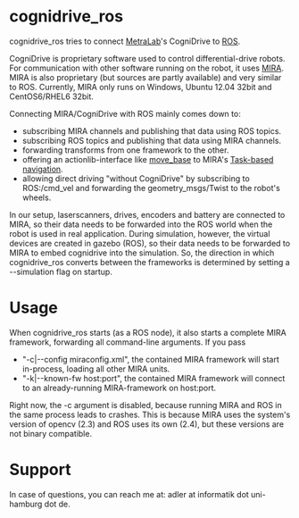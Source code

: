 cognidrive_ros
==============

cognidrive_ros tries to connect [MetraLab](http://http://www.metralabs.com/)'s CogniDrive to [ROS](http://www.ros.org).

CogniDrive is proprietary software used to control differential-drive robots. For communication with other software running on the robot, it uses [MIRA](http://www.mira-project.org/). MIRA is also proprietary (but sources are partly available) and very similar to ROS. Currently, MIRA only runs on Windows, Ubuntu 12.04 32bit and CentOS6/RHEL6 32bit.

Connecting MIRA/CogniDrive with ROS mainly comes down to:
 * subscribing MIRA channels and publishing that data using ROS topics.
 * subscribing ROS topics and publishing that data using MIRA channels.
 * forwarding transforms from one framework to the other.
 * offering an actionlib-interface like [move_base](http://www.ros.org/wiki/move_base) to MIRA's [Task-based navigation](http://www.mira-project.org/MIRA-doc/domains/navigation/Pilot/).
 * allowing direct driving "without CogniDrive" by subscribing to ROS:/cmd_vel and forwarding the geometry_msgs/Twist to the robot's wheels.

In our setup, laserscanners, drives, encoders and battery are connected to MIRA, so their data needs to be forwarded into the ROS world when the robot is used in real application. During simulation, however, the virtual devices are created in gazebo (ROS), so their data needs to be forwarded to MIRA to embed cognidrive into the simulation. So, the direction in which cognidrive_ros converts between the frameworks is determined by setting a --simulation flag on startup.

Usage
=====

When cognidrive_ros starts (as a ROS node), it also starts a complete MIRA framework, forwarding all command-line arguments. If you pass

 * "-c|--config   miraconfig.xml", the contained MIRA framework will start in-process, loading all other MIRA units.
 * "-k|--known-fw host:port", the contained MIRA framework will connect to an already-running MIRA-framework on host:port.

Right now, the -c argument is disabled, because running MIRA and ROS in the same process leads to crashes. This is because MIRA uses the system's version of opencv (2.3) and ROS uses its own (2.4), but these versions are not binary compatible.

Support
=======

In case of questions, you can reach me at: adler at informatik dot uni-hamburg dot de.